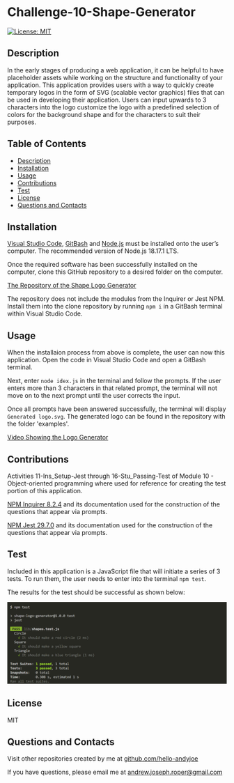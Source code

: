 # Challenge-10-Shape-Generator

[![License: MIT](https://img.shields.io/badge/License-MIT-yellow.svg)](https://opensource.org/licenses/MIT)


## Description

In the early stages of producing a web application, it can be helpful to have placeholder assets while working on the structure and functionality of your application. This application provides users with a way to quickly create temporary logos in the form of SVG (scalable vector graphics) files that can be used in developing their application. Users can input upwards to 3 characters into the logo customize the logo with a predefined selection of colors for the background shape and for the characters to suit their purposes.


## Table of Contents
* [Description](#description)
* [Installation](#installation)
* [Usage](#usage)
* [Contributions](#contributions)
* [Test](#test)
* [License](#license)
* [Questions and Contacts](#questions-and-contacts)


## Installation

[Visual Studio Code](https://code.visualstudio.com/), [GitBash](https://git-scm.com/downloads) and [Node.js](https://nodejs.org/en) must be installed onto the user’s computer. The recommended version of Node.js 18.17.1 LTS.

Once the required software has been successfully installed on the computer, clone this GitHub repository to a desired folder on the computer.

[The Repository of the Shape Logo Generator](https://github.com/Hello-AndyJoe/Challenge-10-Shape-Generator)

The repository does not include the modules from the Inquirer or Jest NPM. Install them into the clone repository by running `npm i` in a GitBash terminal within Visual Studio Code. 


## Usage

When the installaion process from above is complete, the user can now this application. Open the code in Visual Studio Code and open a GitBash terminal. 

Next, enter `node idex.js` in the terminal and follow the prompts. If the user enters more than 3 characters in that related prompt, the terminal will not move on to the next prompt until the user corrects the input.

Once all prompts have been answered successfully, the terminal will display `Generated logo.svg`. The generated logo can be found in the repository with the folder 'examples'.

[Video Showing the Logo Generator](https://drive.google.com/file/d/10tLZ2u4U_Pimb5cGZU1z97CBYNk7EWIJ/view?usp=sharing)


## Contributions

Activities 11-Ins_Setup-Jest through 16-Stu_Passing-Test of Module 10 - Object-oriented programming where used for reference for creating the test portion of this application.

[NPM Inquirer 8.2.4](https://www.npmjs.com/package/inquirer/v/8.2.4) and its documentation used for the construction of the questions that appear via prompts. 

[NPM Jest 29.7.0](https://www.npmjs.com/package/jest/v/29.7.0) and its documentation used for the construction of the questions that appear via prompts. 


## Test

Included in this application is a JavaScript file that will initiate a series of 3 tests. To run them, the user needs to enter into the terminal `npm test`. 

The results for the test should be successful as shown below:

![Logo Generator Test Results](./assets/challenge_10_test_results.png)


## License
MIT


## Questions and Contacts
Visit other repositories created by me at [github.com/hello-andyjoe](https://github.com/hello-andyjoe)

If you have questions, please email me at [andrew.joseph.roper@gmail.com](mailto:andrew.joseph.roper@gmail.com)
